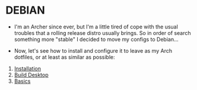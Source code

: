 # DEBIAN
- I'm an Archer since ever, but I'm a little tired of cope with the usual troubles that a rolling release distro usually brings. So in order of search something more "stable" I decided to move my configs to Debian...

- Now, let's see how to install and configure it to leave as my Arch dotfiles, or at least as similar as possible:

1. [Installation](https://github.com/pzeadrian/debian/tree/main/1_Install)
2. [Build Desktop](https://github.com/pzeadrian/debian/tree/main/2_GUI)
3. [Basics](https://github.com/pzeadrian/debian/tree/main/3_Basics)
